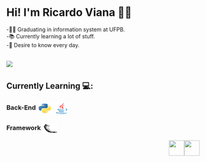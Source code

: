 <h1> Hi! I'm Ricardo Viana 👨‍🚀 </h1>
  <div>
    <p>
    -👨‍🎓 Graduating in information system at UFPB.<br>
    -📚 Currently learning a lot of stuff.<br>
    -📖 Desire to know every day.<br>
  </p>
  </div>
  <div>
    <h2> 
      <img src="https://github-readme-stats.vercel.app/api?username=Ricardo-Viana&&show_icons=true&title_color=195959&icon_color=191919&text_color=da3662&bg_color=ffffff" >
    </h2>
  </div>
  <div>
    <h2>
      Currently Learning 💻: 
        <h3> Back-End
          <img align="center" alt="SpaaceZz-Python" height="30" width="40" src="https://raw.githubusercontent.com/devicons/devicon/master/icons/python/python-original.svg"                 style="max- 
          width:100%;">
          <img align="center" alt="SpaaceZz-Java" height="30" width="40" src="https://raw.githubusercontent.com/devicons/devicon/master/icons/java/java-original.svg"                       style="max- 
          width:100%;">
        </h3>
        <h3> Framework
          <img align="center" alt="SpaaceZz-Flask" height="30" width="40" src="https://raw.githubusercontent.com/devicons/devicon/master/icons/flask/flask-original.svg"                   style="max- 
          width:100%;">
        </h3>
        <a href="https://instagram.com/r1ck_viana" alt="Instagram">
        <img align="right" height="40" width="40" src="https://raw.githubusercontent.com/SpaaceZz/SpaaceZz/main/instagramicon.svg" ></a>
        <a href="https://www.linkedin.com/in/ricardoviana18/" alt="Linkedin">
        <img align="right" height="40" width="40" src="https://raw.githubusercontent.com/SpaaceZz/SpaaceZz/main/linkedIn.svg"></a>
    </h2>
  </div>

